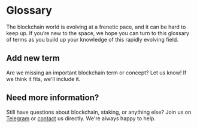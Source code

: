 # Glossary

The blockchain world is evolving at a frenetic pace, and it can be hard to keep up. If you’re new to the space, we hope you can turn to this glossary of terms as you build up your knowledge of this rapidly evolving field.

## Add new term

Are we missing an important blockchain term or concept? Let us know! If we think it fits, we'll include it.

## Need more information?

Still have questions about blockchain, staking, or anything else? Join us on [Telegram](https://t.me/stakefish) or [contact](https://stake.fish/contact/) us directly. We're always happy to help.
